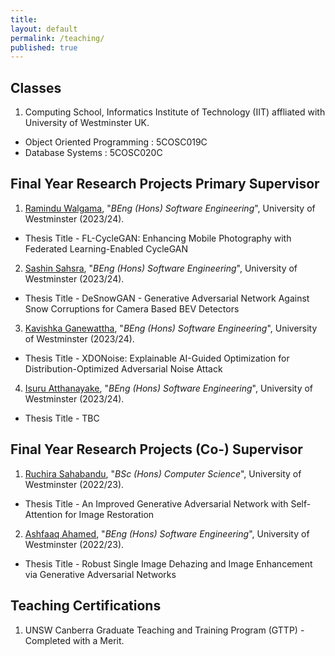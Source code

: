 ```yaml
---
title:
layout: default
permalink: /teaching/
published: true
---
```


## Classes
1. Computing School, Informatics Institute of Technology (IIT) affliated with University of Westminster UK. 
- Object Oriented Programming : 5COSC019C
- Database Systems : 5COSC020C

## Final Year Research Projects Primary Supervisor
1. [Ramindu Walgama](), "*BEng (Hons) Software Engineering*", University of Westminster (2023/24).
- Thesis Title -  FL-CycleGAN: Enhancing Mobile Photography with Federated Learning-Enabled CycleGAN

2. [Sashin Sahsra](), "*BEng (Hons) Software Engineering*", University of Westminster (2023/24).
- Thesis Title - DeSnowGAN - Generative Adversarial Network Against Snow Corruptions for Camera Based BEV Detectors 

3. [Kavishka Ganewattha](), "*BEng (Hons) Software Engineering*", University of Westminster (2023/24).
- Thesis Title -  XDONoise: Explainable AI-Guided Optimization for Distribution-Optimized Adversarial Noise Attack

4. [Isuru Atthanayake](), "*BEng (Hons) Software Engineering*", University of Westminster (2023/24).
- Thesis Title -  TBC

## Final Year Research Projects (Co-) Supervisor
1. [Ruchira Sahabandu](https://www.linkedin.com/in/ruchira-sahabandu-57b154160/), "*BSc (Hons) Computer Science*", University of Westminster (2022/23).
- Thesis Title -  An Improved Generative Adversarial Network with Self-Attention for Image Restoration 

2. [Ashfaaq Ahamed](https://www.linkedin.com/in/ashfaaq-ahamed/), "*BEng (Hons) Software Engineering*", University of Westminster (2022/23).
- Thesis Title - Robust Single Image Dehazing and Image Enhancement via Generative Adversarial Networks

## Teaching Certifications 
1. UNSW Canberra Graduate Teaching and Training Program (GTTP) - Completed with a Merit. 

<!-- - **University of Messina**, Algoritmi e Strutture Dati [2021 - now], [eLearning 2021/2022](https://moodle2.unime.it/course/view.php?id=48154) - [git](https://github.com/lcarnevale/algorithms)
- **University of Messina**, Sistemi di Virtualizzazione [2021 - now], [eLearning 2021/2022](https://moodle2.unime.it/course/view.php?id=48153)
- **University of Messina**, Computer Networks [2021 - now], [eLearning 2021/2022](https://moodle2.unime.it/course/view.php?id=48056) - [git](https://github.com/lcarnevale/computer-networks)
- **University of Messina**, Informatica [2021 - 2022], [eLearning 2021/2022](https://moodle2.unime.it/course/view.php?id=48069)

## Thesis Students (Co-)Advisor
1. Francesco Aragona, "*Swarm Intelligence e Big Data Analysis con MapReduce: applicazione Twitter trends*", BE 16/17, University of Messina
1. [Alina Buzachis](https://it.linkedin.com/in/alina-buzachis-709995b6), "*Osmotic Computing: Advanced Management of Microservices*", ME 16/17, University of Messina
1. [Adriele Magistro](https://www.linkedin.com/in/adriele-magistro-94ba06b9/), "*Meccanismi di sicurezza per servizi Cloud*", BE 16/17, Università of Messina
1. [Giuseppe Attanasio](https://www.linkedin.com/in/giuseppe-attanasio-8b4907bb/), "*Progettazione e sviluppo di applicazioni Android in ambito videoludico*", BS 16/17, Università of Messina
1. [Giuseppe Ferrara](https://www.linkedin.com/in/giuseppe-ferrara), "*Osmotic Computing: Microservizio FFT per IoT*", BE 15/16, Università of Messina
{: reversed="reversed"}  -->